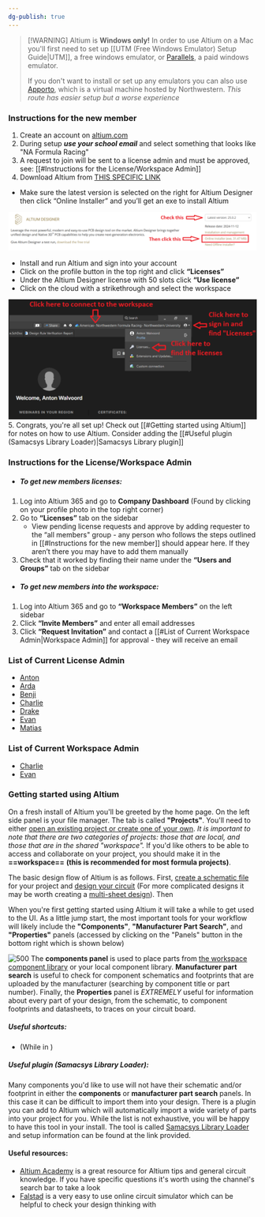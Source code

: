 ```yaml
---
dg-publish: true
---
```

>[!WARNING] Altium is **Windows only!**
>In order to use Altium on a Mac you'll first need to set up [[UTM (Free Windows Emulator) Setup Guide|UTM]], a free windows emulator, or [Parallels](https://www.parallels.com/), a paid windows emulator.
>
>If you don't want to install or set up any emulators you can also use [Apporto](https://northwestern.apporto.com/), which is a virtual machine hosted by Northwestern. *This route has easier setup but a worse experience*
### Instructions for the new member
1. Create an account on [altium.com](http://altium.com)
2. During setup ***use your school email*** and select something that looks like "NA Formula Racing"
3. A request to join will be sent to a license admin and must be approved, see: [[#Instructions for the License/Workspace Admin]]
4. Download Altium from [THIS SPECIFIC LINK](https://www.altium.com/products/downloads) 
- Make sure the latest version is selected on the right for Altium Designer then click “Online Installer” and you’ll get an exe to install Altium

![step1](https://github.com/antonwalvoord/nfr-megathread/blob/main/src/site/img/altium_onboarding/step1.PNG?raw=true)
- Install and run Altium and sign into your account
- Click on the profile button in the top right and click **“Licenses”**
- Under the Altium Designer license with 50 slots click **“Use license”**
- Click on the cloud with a strikethrough and select the workspace

![step2](https://github.com/antonwalvoord/nfr-megathread/blob/main/src/site/img/altium_onboarding/step2.PNG?raw=true)
5. Congrats, you're all set up! Check out [[#Getting started using Altium]] for notes on how to use Altium. Consider adding the [[#Useful plugin (Samacsys Library Loader)|Samacsys Library plugin]]
### Instructions for the License/Workspace Admin
- ##### To get new members licenses:
1. Log into Altium 365 and go to **Company Dashboard** (Found by clicking on your profile photo in the top right corner)
2. Go to **“Licenses”** tab on the sidebar
	- View pending license requests and approve by adding requester to the “all members" group - any person who follows the steps outlined in [[#Instructions for the new member]] should appear here. If they aren’t there you may have to add them manually
3. Check that it worked by finding their name under the **“Users and Groups”** tab on the sidebar
- ##### To get new members into the workspace:
1. Log into Altium 365 and go to **“Workspace Members”** on the left sidebar
2. Click **“Invite Members”** and enter all email addresses
3. Click **“Request Invitation”** and contact a [[#List of Current Workspace Admin|Workspace Admin]] for approval - they will receive an email
### List of Current License Admin
- [Anton](https://nufsae.slack.com/team/U05U23W4WJV)
- [Arda](https://nufsae.slack.com/team/U05U23X8S73)
- [Benji](https://nufsae.slack.com/team/U043TF8RB6F)
- [Charlie](https://nufsae.slack.com/team/U044676UDBK)
- [Drake](https://nufsae.slack.com/team/U043T3CEQ06)
- [Evan](https://nufsae.slack.com/team/U044SGB5Q78)
- [Matias](https://nufsae.slack.com/team/U05U26CDE49)
### List of Current Workspace Admin
- [Charlie](https://nufsae.slack.com/team/U044676UDBK)
- [Evan](https://nufsae.slack.com/team/U044SGB5Q78)
### Getting started using Altium
On a fresh install of Altium you'll be greeted by the home page. On the left side panel is your file manager. The tab is called **"Projects"**. You'll need to either [open an existing project or create one of your own](https://www.altium.com/documentation/altium-designer/creating-projects-documents). *It is important to note that there are two categories of projects: those that are local, and those that are in the shared "workspace".* If you'd like others to be able to access and collaborate on your project, you should make it in the **==workspace==** **(this is recommended for most formula projects)**.

The basic design flow of Altium is as follows. First, [create a schematic file](https://www.altium.com/documentation/altium-designer/schematic-capture#setting-up-a-schematic-document) for your project and [design your circuit](https://www.altium.com/documentation/altium-designer/schematic-capture#searching-for-and-placing-components) (For more complicated designs it may be worth creating a [multi-sheet design](https://www.altium.com/documentation/altium-designer/schematic-capture#creating-a-multi-sheet-design)). Then

When you're first getting started using Altium it will take a while to get used to the UI. As a little jump start, the most important tools for your workflow will likely include the **"Components"**, **"Manufacturer Part Search"**, and **"Properties"** panels (accessed by clicking on the "Panels" button in the bottom right which is shown below)

![500](https://i.imgur.com/cn0aUNw.png)
The **components panel** is used to place parts from [the workspace component library](https://americas-northwestern-formula-racing-northwestern-univ-2.365.altium.com/components) or your local component library. **Manufacturer part search** is useful to check for component schematics and footprints that are uploaded by the manufacturer (searching by component title or part number). Finally, the **Properties** panel is *EXTREMELY* useful for information about every part of your design, from the schematic, to component footprints and datasheets, to traces on your circuit board.

##### Useful shortcuts:
- (While in )
##### Useful plugin (Samacsys Library Loader):
Many components you'd like to use will not have their schematic and/or footprint in either the **components** or **manufacturer part search** panels. In this case it can be difficult to import them into your design. There is a plugin you can add to Altium which will automatically import a wide variety of parts into your project for you. While the list is not exhaustive, you will be happy to have this tool in your install. The tool is called [Samacsys Library Loader](https://www.samacsys.com/altium-designer-library-instructions/) and setup information can be found at the link provided.
#### Useful resources:
- [Altium Academy](https://www.youtube.com/@AltiumAcademy) is a great resource for Altium tips and general circuit knowledge. If you have specific questions it's worth using the channel's search bar to take a look
- [Falstad](https://www.falstad.com/circuit/) is a very easy to use online circuit simulator which can be helpful to check your design thinking with